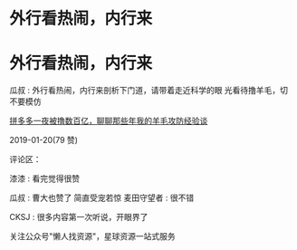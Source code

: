 # 外行看热闹，内行来

# 外行看热闹，内行来

瓜叔 : 外行看热闹，内行来剖析下门道，请带着走近科学的眼 光看待撸羊毛，切不要模仿

[拼多多一夜被撸数百亿，聊聊那些年我的羊毛攻防经验谈](https://mp.weixin.qq.com/s/LeQ7wvaGy0FoSoBmH32qQA)

2019-01-20(79 赞)

评论区：

漆漆 : 看完觉得很赞

瓜叔 : 曹大也赞了 简直受宠若惊 麦田守望者 : 很不错

CKSJ : 很多内容第一次听说，开眼界了

关注公众号"懒人找资源"，星球资源一站式服务